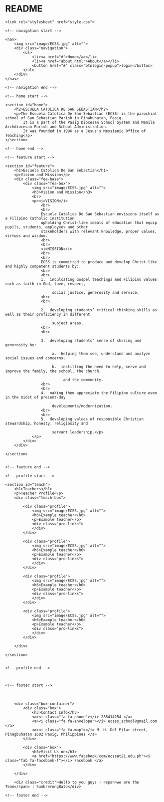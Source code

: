 # README
<!DOCTYPE html>
<html lang="en">
    
<head>
    <meta charset="UTF-8">
    <meta http-equiv="X-UA-Compatible" content="IE=edge">
    <meta name="viewport" content="width=device-widfd, initial-scale=1.0">
    <link rel="stylesheet" href="https://cdnjs.cloudflare.com/ajax/libs/font-awesome/6.4.2/css/all.min.css">
    <link rel="stylesheet" href="style.css">
    <link rel="stylesheet" href="https://use.fontawesome.com/releases/v5.15.4/css/all.css"/>
    <title>LANDING PAGE</title>

   
    <link rel="stylesheet" href="style.css">
    
</head>

<body>
    

    <!-- navigation start -->

    <nav>
        <img src="image/ECSS.jpg" alt="">
        <div class="navigation">
            <ul>
                <li><a href="#">Home</a></li>
                <li><a href="about.html">About</a></li>
                <button href="#" class="btnlogin-popup">login</button> 
            </ul>
        </div>
    </nav>

    <!-- navigation end -->

    <!-- home start -->

    <section id="home">
        <h2>ESCUELA CATOLICA DE SAN SEBASTIAN</h2>
        <p>The Escuela Catolica De San Sebastian (ECSS) is the parochial school of San Sebastian Parish in Pinabuhatan, Pasig. 
            It is a part of the Pasig Diocesan School System and Manila Archdiocesan Parish and School Administration.
            It was founded in 1996 as a Jesus's Messianic Office of Teaching</p>
    </section>

    <!-- home end -->

    <!-- feature start -->

    <section id="feature">
        <h1>Escuela Catolica De San Sebastian</h1>
        <p>Vision and Mission</p>
        <div class="fea-base">
            <div class="fea-box">
                <img src="image/ECSS.jpg" alt="">
                <h3>Vision and Mission</h3>
                <br>
                <p><i>VISION</i>
                    <br> 
                    <br>
                    Escuela Catolica De San Sebastian envisions itself as a Filipino Catholic institution 
                    upholding Christ-like ideals of education that equip pupils, students, employees and other 
                    stakeholders with relevant knowledge, proper values, virtues and wisdom.
                    <br>
                    <br>
                    <i>MISSION</i>
                    <br>
                    <br>
                    ECSS is committed to produce and develop Christ-like and highly competent students by:
                    <br>
                    <br>
                    1.  inculcating Gospel teachings and Filipino values such as faith in God, love, respect,
                    
                         social justice, generosity and service.
                    <br>
                    <br>
                    
                    2.  developing students’ critical thinking skills as well as their proficiency in different
                    
                         subject areas.
                    <br>
                    <br>
                    
                    3.  developing students’ sense of sharing and generosity by:
                    
                         a.  helping them see, understand and analyze social issues and concerns.
                    
                         b.  instilling the need to help, serve and improve the family, the school, the church,
                    
                              and the community.
                    <br>
                    <br>
                    4.  making them appreciate the Filipino culture even in the midst of present-day
                    
                         developments/modernization.
                    <br>
                    <br>
                    5.  developing values of responsible Christian stewardship, honesty, religiosity and
                    
                         servant leadership.</p>
                </p>
            </div>
        </div>

    </section>


    <!-- faeture end -->

    <!-- profile start -->

    <section id="teach">
        <h1>Teachers</h1>
        <p>Teacher Profile</p>
        <div class="teach-box">

            <div class="profile">
                <img src="image/ECSS.jpg" alt="">
                <h6>Example teacher</h6>
                <p>Example teacher</p>
                <div class="pro-links">
                </div>
            </div>

            <div class="profile">
                <img src="image/ECSS.jpg" alt="">
                <h6>Example teacher</h6>
                <p>Example teacher</p>
                <div class="pro-links">
                </div>
            </div>

            <div class="profile">
                <img src="image/ECSS.jpg" alt="">
                <h6>Example teacher</h6>
                <p>Example teacher</p>
                <div class="pro-links">
                </div>
            </div>

            <div class="profile">
                <img src="image/ECSS.jpg" alt="">
                <h6>Example teacher</h6>
                <p>Example teacher</p>
                <div class="pro-links">
                </div>
            </div>

        </div>

    </section>


    <!-- profile end -->

    

    <!-- footer start -->
   <br>
   <section class="footer">

        <div class="box-container">
            <div class="box">
                <h3>Contact Info</h3>
                <a><i class="fa fa-phone"></i> 285414254 </a>
                <a><i class="fa fa-envelope"></i> ecsss_school@gmail.com </a>
                <a><i class="fa fa-map"></i> M. H. Del Pilar street, Pinagbuhatan 1602 Pasig, Philippines </a>
            </div>
            
            <div class="box">
                <h3>Visit Us on</h3>
                <a href="https://www.facebook.com/ecssat21.edu.ph"><i class="fab fa-facebook-f"></i> Facebook </a>
            </div>

        </div>

        <div class="credit">Hello to you guys | <span>we are the Team</span> | SumbrerongBato</div>

   </section>

    <!-- footer end -->

</body>
